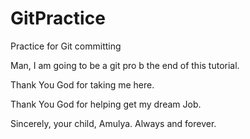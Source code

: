 # GitPractice
Practice for Git committing


Man, I am going to be a git pro b the end of this tutorial. 

Thank You God for taking me here.

Thank You God for helping get my dream Job. 

Sincerely, your child, Amulya. Always and forever. 